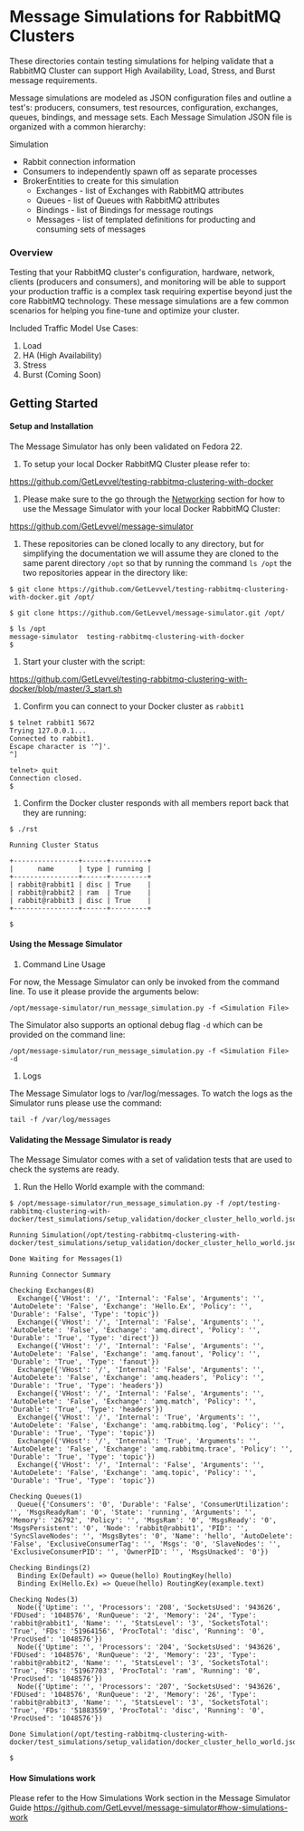 Message Simulations for RabbitMQ Clusters
===========================================

These directories contain testing simulations for helping validate that a RabbitMQ Cluster can support High Availability, Load, Stress, and Burst message requirements.

Message simulations are modeled as JSON configuration files and outline a test's: producers, consumers, test resources, configuration, exchanges, queues, bindings, and message sets. Each Message Simulation JSON file is organized with a common hierarchy:

Simulation
  - Rabbit connection information
  - Consumers to independently spawn off as separate processes
  - BrokerEntities to create for this simulation
    - Exchanges - list of Exchanges with RabbitMQ attributes
    - Queues - list of Queues with RabbitMQ attributes
    - Bindings - list of Bindings for message routings
    - Messages - list of templated definitions for producting and consuming sets of messages

### Overview

Testing that your RabbitMQ cluster's configuration, hardware, network, clients (producers and consumers), and monitoring will be able to support your production traffic is a complex task requiring expertise beyond just the core RabbitMQ technology. These message simulations are a few common scenarios for helping you fine-tune and optimize your cluster.

Included Traffic Model Use Cases:

1. Load
1. HA (High Availability) 
1. Stress
1. Burst (Coming Soon)

Getting Started
---------------

#### Setup and Installation

The Message Simulator has only been validated on Fedora 22.

1. To setup your local Docker RabbitMQ Cluster please refer to:

  https://github.com/GetLevvel/testing-rabbitmq-clustering-with-docker

1. Please make sure to the go through the [Networking](https://github.com/GetLevvel/message-simulator#networking) section for how to use the Message Simulator with your local Docker RabbitMQ Cluster:

  https://github.com/GetLevvel/message-simulator

1. These repositories can be cloned locally to any directory, but for simplifying the documentation we will assume they are cloned to the same parent directory ```/opt``` so that by running the command ```ls /opt``` the two repositories appear in the directory like:

  ```
  $ git clone https://github.com/GetLevvel/testing-rabbitmq-clustering-with-docker.git /opt/
  ```

  ```
  $ git clone https://github.com/GetLevvel/message-simulator.git /opt/
  ```

  ```
  $ ls /opt
  message-simulator  testing-rabbitmq-clustering-with-docker
  $ 
  ```

1. Start your cluster with the script: 
  
  https://github.com/GetLevvel/testing-rabbitmq-clustering-with-docker/blob/master/3_start.sh

1. Confirm you can connect to your Docker cluster as ```rabbit1```

  ```
  $ telnet rabbit1 5672
  Trying 127.0.0.1...
  Connected to rabbit1.
  Escape character is '^]'.
  ^] 

  telnet> quit
  Connection closed.
  $
  ```

1. Confirm the Docker cluster responds with all members report back that they are running:

  ```
  $ ./rst 

  Running Cluster Status

  +----------------+------+---------+
  |      name      | type | running |
  +----------------+------+---------+
  | rabbit@rabbit1 | disc | True    |
  | rabbit@rabbit2 | ram  | True    |
  | rabbit@rabbit3 | disc | True    |
  +----------------+------+---------+

  $
  ```

#### Using the Message Simulator

1. Command Line Usage

  For now, the Message Simulator can only be invoked from the command line. To use it please provide the arguments below:

  ```
  /opt/message-simulator/run_message_simulation.py -f <Simulation File> 
  ```

  The Simulator also supports an optional debug flag ```-d``` which can be provided on the command line:

  ```
  /opt/message-simulator/run_message_simulation.py -f <Simulation File> -d
  ```

1. Logs

  The Message Simulator logs to /var/log/messages. To watch the logs as the Simulator runs please use the command:

  ```
  tail -f /var/log/messages
  ```


#### Validating the Message Simulator is ready

The Message Simulator comes with a set of validation tests that are used to check the systems are ready.

1. Run the Hello World example with the command:

  ```
  $ /opt/message-simulator/run_message_simulation.py -f /opt/testing-rabbitmq-clustering-with-docker/test_simulations/setup_validation/docker_cluster_hello_world.json 

  Running Simulation(/opt/testing-rabbitmq-clustering-with-docker/test_simulations/setup_validation/docker_cluster_hello_world.json)

  Done Waiting for Messages(1)

  Running Connector Summary

  Checking Exchanges(8)
    Exchange({'VHost': '/', 'Internal': 'False', 'Arguments': '', 'AutoDelete': 'False', 'Exchange': 'Hello.Ex', 'Policy': '', 'Durable': 'False', 'Type': 'topic'})
    Exchange({'VHost': '/', 'Internal': 'False', 'Arguments': '', 'AutoDelete': 'False', 'Exchange': 'amq.direct', 'Policy': '', 'Durable': 'True', 'Type': 'direct'})
    Exchange({'VHost': '/', 'Internal': 'False', 'Arguments': '', 'AutoDelete': 'False', 'Exchange': 'amq.fanout', 'Policy': '', 'Durable': 'True', 'Type': 'fanout'})
    Exchange({'VHost': '/', 'Internal': 'False', 'Arguments': '', 'AutoDelete': 'False', 'Exchange': 'amq.headers', 'Policy': '', 'Durable': 'True', 'Type': 'headers'})
    Exchange({'VHost': '/', 'Internal': 'False', 'Arguments': '', 'AutoDelete': 'False', 'Exchange': 'amq.match', 'Policy': '', 'Durable': 'True', 'Type': 'headers'})
    Exchange({'VHost': '/', 'Internal': 'True', 'Arguments': '', 'AutoDelete': 'False', 'Exchange': 'amq.rabbitmq.log', 'Policy': '', 'Durable': 'True', 'Type': 'topic'})
    Exchange({'VHost': '/', 'Internal': 'True', 'Arguments': '', 'AutoDelete': 'False', 'Exchange': 'amq.rabbitmq.trace', 'Policy': '', 'Durable': 'True', 'Type': 'topic'})
    Exchange({'VHost': '/', 'Internal': 'False', 'Arguments': '', 'AutoDelete': 'False', 'Exchange': 'amq.topic', 'Policy': '', 'Durable': 'True', 'Type': 'topic'})

  Checking Queues(1)
    Queue({'Consumers': '0', 'Durable': 'False', 'ConsumerUtilization': '', 'MsgsReadyRam': '0', 'State': 'running', 'Arguments': '', 'Memory': '26792', 'Policy': '', 'MsgsRam': '0', 'MsgsReady': '0', 'MsgsPersistent': '0', 'Node': 'rabbit@rabbit1', 'PID': '', 'SyncSlaveNodes': '', 'MsgsBytes': '0', 'Name': 'hello', 'AutoDelete': 'False', 'ExclusiveConsumerTag': '', 'Msgs': '0', 'SlaveNodes': '', 'ExclusiveConsumerPID': '', 'OwnerPID': '', 'MsgsUnacked': '0'})

  Checking Bindings(2)
    Binding Ex(Default) => Queue(hello) RoutingKey(hello)
    Binding Ex(Hello.Ex) => Queue(hello) RoutingKey(example.text)

  Checking Nodes(3)
    Node({'Uptime': '', 'Processors': '208', 'SocketsUsed': '943626', 'FDUsed': '1048576', 'RunQueue': '2', 'Memory': '24', 'Type': 'rabbit@rabbit1', 'Name': '', 'StatsLevel': '3', 'SocketsTotal': 'True', 'FDs': '51964156', 'ProcTotal': 'disc', 'Running': '0', 'ProcUsed': '1048576'})
    Node({'Uptime': '', 'Processors': '204', 'SocketsUsed': '943626', 'FDUsed': '1048576', 'RunQueue': '2', 'Memory': '23', 'Type': 'rabbit@rabbit2', 'Name': '', 'StatsLevel': '3', 'SocketsTotal': 'True', 'FDs': '51967703', 'ProcTotal': 'ram', 'Running': '0', 'ProcUsed': '1048576'})
    Node({'Uptime': '', 'Processors': '207', 'SocketsUsed': '943626', 'FDUsed': '1048576', 'RunQueue': '2', 'Memory': '26', 'Type': 'rabbit@rabbit3', 'Name': '', 'StatsLevel': '3', 'SocketsTotal': 'True', 'FDs': '51883559', 'ProcTotal': 'disc', 'Running': '0', 'ProcUsed': '1048576'})

  Done Simulation(/opt/testing-rabbitmq-clustering-with-docker/test_simulations/setup_validation/docker_cluster_hello_world.json)

  $
  ```

#### How Simulations work

Please refer to the How Simulations Work section in the Message Simulator Guide
https://github.com/GetLevvel/message-simulator#how-simulations-work

